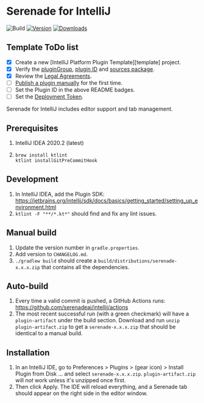 # Serenade for IntelliJ

![Build](https://github.com/serenadeai/intellij/workflows/Build/badge.svg)
[![Version](https://img.shields.io/jetbrains/plugin/v/PLUGIN_ID.svg)](https://plugins.jetbrains.com/plugin/PLUGIN_ID)
[![Downloads](https://img.shields.io/jetbrains/plugin/d/PLUGIN_ID.svg)](https://plugins.jetbrains.com/plugin/PLUGIN_ID)

## Template ToDo list
- [x] Create a new [IntelliJ Platform Plugin Template][template] project.
- [x] Verify the [pluginGroup](/gradle.properties), [plugin ID](/src/main/resources/META-INF/plugin.xml) and [sources package](/src/main/kotlin).
- [x] Review the [Legal Agreements](https://plugins.jetbrains.com/docs/marketplace/legal-agreements.html).
- [ ] [Publish a plugin manually](https://www.jetbrains.org/intellij/sdk/docs/basics/getting_started/publishing_plugin.html) for the first time.
- [ ] Set the Plugin ID in the above README badges.
- [ ] Set the [Deployment Token](https://plugins.jetbrains.com/docs/marketplace/plugin-upload.html).

<!-- Plugin description -->
Serenade for IntelliJ includes editor support and tab management.
<!-- Plugin description end -->

## Prerequisites

1. IntelliJ IDEA 2020.2 (latest)
1. 
    ```
    brew install ktlint
    ktlint installGitPreCommitHook
    ```

## Development

1. In IntelliJ IDEA, add the Plugin SDK: https://jetbrains.org/intellij/sdk/docs/basics/getting_started/setting_up_environment.html
1. `ktlint -F "**/*.kt*"` should find and fix any lint issues.

## Manual build

1. Update the version number in `gradle.properties`.
1. Add version to `CHANGELOG.md`.
1. `./gradlew build` should create a `build/distributions/serenade-x.x.x.zip` that contains all the dependencies.

## Auto-build

1. Every time a valid commit is pushed, a GitHub Actions runs: https://github.com/serenadeai/intellij/actions
2. The most recent successful run (with a green checkmark) will have a `plugin-artifact` under the build section. Download and run `unzip plugin-artifact.zip` to get a `serenade-x.x.x.zip` that should be identical to a manual build.

## Installation

1. In an IntelliJ IDE, go to Preferences > Plugins > (gear icon) > Install Plugin from Disk ... and select `serenade-x.x.x.zip`. `plugin-artifact.zip` will _not_ work unless it's unzipped once first.
2. Then click Apply. The IDE will reload everything, and a Serenade tab should appear on the right side in the editor window.

